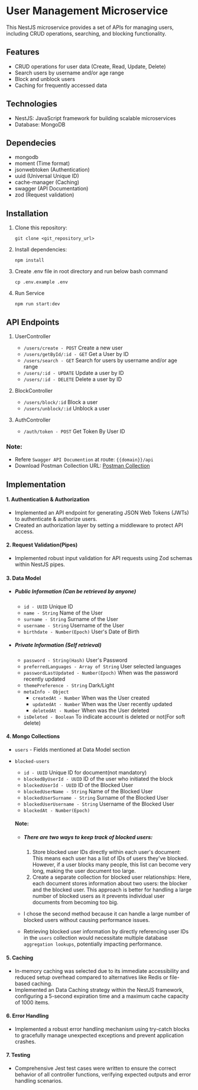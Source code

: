 # User Management Microservice

This NestJS microservice provides a set of APIs for managing users, including CRUD operations, searching, and blocking functionality.

## Features
* CRUD operations for user data (Create, Read, Update, Delete)
* Search users by username and/or age range
* Block and unblock users
* Caching for frequently accessed data

## Technologies
* NestJS: JavaScript framework for building scalable microservices
* Database: MongoDB

## Dependecies
* mongodb
* moment (Time format)
* jsonwebtoken (Authentication)
* uuid (Universal Unique ID)
* cache-manager (Caching)
* swagger (API Documentation)
* zod (Request validation)


## Installation
1. Clone this repository:
   ```
   git clone <git_repository_url>
   ```
2. Install dependencies:
    ```
    npm install
    ```
3. Create .env file in root directory and run below bash command
    ```
    cp .env.example .env
    ```
4. Run Service
    ```
    npm run start:dev
    ```

## API Endpoints
1. UserController
    * ```/users/create - POST``` Create a new user
    * ```/users/getById/:id - GET``` Get a User by ID
    * ```/users/search - GET``` Search for users by username and/or age range
    * ```/users/:id - UPDATE``` Update a user by ID
    * ```/users/:id - DELETE``` Delete a user by ID

2. BlockController
    * ```/users/block/:id``` Block a user
    * ```/users/unblock/:id``` Unblock a user

3. AuthController
    * ```/auth/token - POST``` Get Token By User ID

### Note: 
* Refere ```Swagger API Documention``` at route: ```{{domain}}/api```
* Download Postman Collection URL: [Postman Collection](https://bit.ly/4dbT8ce)

## Implementation
#### 1. Authentication & Authorization
* Implemented an API endpoint for generating JSON Web Tokens (JWTs) to authenticate & authorize users.
* Created an authorization layer by setting a middleware to protect API access.

#### 2. Request Validation(Pipes)
* Implemented robust input validation for API requests using Zod schemas within NestJS pipes.

#### 3. Data Model
- ##### Public Information (Can be retrieved by anyone)
    * ```id - UUID``` Unique ID
    * ```name - String``` Name of the User
    * ```surname - String``` Surname of the User
    * ```username - String``` Username of the User
    * ```birthdate - Number(Epoch)``` User's Date of Birth

- ##### Private Information (Self retrieval)
    * ```password - String(Hash)``` User's Password
    * ```preferredLanguages - Array of String``` User selected languages
    * ```passwordLastUpdated - Number(Epoch)``` When was the password recently updated
    * ```themePreference - String``` Dark/Light
    * ```metaInfo - Object``` 
        * ```createdAt - Number``` When was the User created
        * ```updatedAt - Number``` When was the User recently updated
        * ```deletedAt - Number``` When was the User deleted
    * ```isDeleted - Boolean``` To indicate account is deleted or not(For soft delete)

#### 4. Mongo Collections
* ```users``` - Fields mentioned at Data Model section
* ```blocked-users```
    * ```id - UUID``` Unique ID for document(not mandatory)
    * ```blockedByUserId - UUID```  ID of the user who initiated the block
    * ```blockedUserId - UUID``` ID of the Blocked User
    * ```blockedUserName - String``` Name of the Blocked User
    * ```blockedUserSurname - String``` Surname of the Blocked User
    * ```blockedUserUsername - String``` Username of the Blocked User
    * ```blockedAt - Number(Epoch)``` 

    #### Note: 
    * ##### There are two ways to keep track of blocked users:
        1. Store blocked user IDs directly within each user's document: This means each user has a list of IDs of users they've blocked. However, if a user blocks many people, this list can become very long, making the user document too large.
        2. Create a separate collection for blocked user relationships: Here, each document stores information about two users: the blocker and the blocked user. This approach is better for handling a large number of blocked users as it prevents individual user documents from becoming too big.
        
    * I chose the second method because it can handle a large number of blocked users without causing performance issues.
    * Retrieving blocked user information by directly referencing user IDs in the ```users``` collection would necessitate multiple database ```aggregation lookups```, potentially impacting performance.

#### 5. Caching
* In-memory caching was selected due to its immediate accessibility and reduced setup overhead compared to alternatives like Redis or file-based caching.
* Implemented an Data Caching strategy within the NestJS framework, configuring a 5-second expiration time and a maximum cache capacity of 1000 items.

#### 6. Error Handling
* Implemented a robust error handling mechanism using try-catch blocks to gracefully manage unexpected exceptions and prevent application crashes.

#### 7. Testing
* Comprehensive Jest test cases were written to ensure the correct behavior of all controller functions, verifying expected outputs and error handling scenarios.
